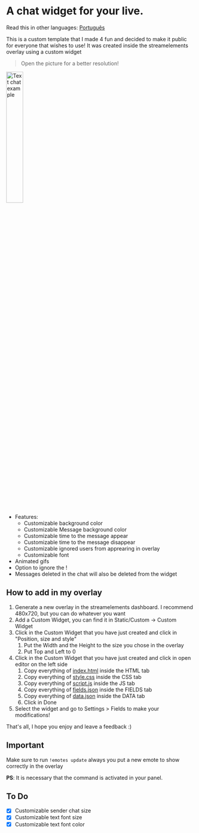 # A chat widget for your live.
 
Read this in other languages: [Português](./Readme.pt.md)

This is a custom template that I made 4 fun and decided to make it public for everyone that wishes to use!
It was created inside the streamelements overlay using a custom widget

> Open the picture for a better resolution!
<img width="30%" alt="Text chat example" title="Text chat example" src="https://i.ibb.co/3hVmtrV/Screenshot-2022-01-04-at-20-54-55-Stream-Elements-The-ultimate-tools-for-live-streaming.png"/>





+ Features:
    + Customizable background color
    + Customizable Message background color
    + Customizable time to the message appear
    + Customizable time to the message disappear
    + Customizable ignored users from apprearing in overlay
    + Customizable font
+ Animated gifs
+ Option to ignore the !
+ Messages deleted in the chat will also be deleted from the widget

## How to add in my overlay

1. Generate a new overlay in the streamelements dashboard. I recommend 480x720, but you can do whatever you want
2. Add a Custom Widget, you can find it in Static/Custom -> Custom Widget
3. Click in the Custom Widget that you have just created and click in "Position, size and style"
    1. Put the Width and the Height to the size you chose in the overlay
    2. Put Top and Left to 0   
4. Click in the Custom Widget that you have just created and click in open editor on the left side
    1. Copy everything of [index.html](./index.html) inside the HTML tab
    2. Copy everything of [style.css](./style.css) inside the CSS tab
    3. Copy everything of [script.js](./script.js) inside the JS tab
    4. Copy everything of [fields.json](./fields.json) inside the FIELDS tab
    5. Copy everything of [data.json](./data.json) inside the DATA tab
    6. Click in Done
5.  Select the widget and go to Settings > Fields to make your modifications!

That's all, I hope you enjoy and leave a feedback :)

## Important
Make sure to run `!emotes update` always you put a new emote to show correctly in the overlay

**PS**: It is necessary that the command is activated in your panel.

## To Do

- [X] Customizable sender chat size
- [X] Customizable text font size
- [X] Customizable text font color
